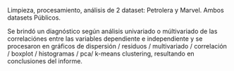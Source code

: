 Limpieza, procesamiento, análisis de 2 dataset: Petrolera y  Marvel. Ambos datasets Públicos.

Se brindó un diagnóstico según análisis univariado o múltivariado de las correlaciónes entre las variables dependiente e independiente y se procesaron en gráficos de dispersión / residuos / multivariado / correlación / boxplot / histogramas / pca/ k-means clustering, resultando en conclusiones del informe.
